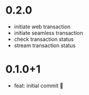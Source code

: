 # 0.2.0

- initiate web transaction
- initiate seamless transaction
- check transaction status
- stream transaction status

# 0.1.0+1

- feat: initial commit 🎉
